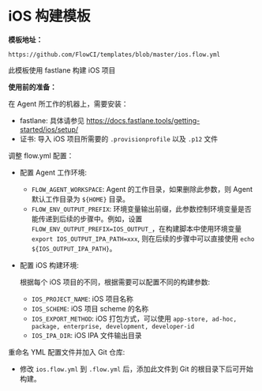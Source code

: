 # iOS 构建模板

**模板地址：**

`https://github.com/FlowCI/templates/blob/master/ios.flow.yml`

此模板使用 fastlane 构建 iOS 项目

**使用前的准备：**

在 Agent 所工作的机器上，需要安装：

- fastlane: 具体请参见 <a href="https://docs.fastlane.tools/getting-started/ios/setup/">https://docs.fastlane.tools/getting-started/ios/setup/</a>
- 证书: 导入 iOS 项目所需要的 `.provisionprofile` 以及 `.p12` 文件

调整 flow.yml 配置：

- 配置 Agent 工作环境:
  
  - `FLOW_AGENT_WORKSPACE`: Agent 的工作目录，如果删除此参数，则 Agent 默认工作目录为 `${HOME}` 目录。
  - `FLOW_ENV_OUTPUT_PREFIX`: 环境变量输出前缀，此参数控制环境变量是否能传递到后续的步骤中。例如，设置 `FLOW_ENV_OUTPUT_PREFIX=IOS_OUTPUT_`，在构建脚本中使用环境变量 `export IOS_OUTPUT_IPA_PATH=xxx`, 则在后续的步骤中可以直接使用 `echo ${IOS_OUTPUT_IPA_PATH}`。

- 配置 iOS 构建环境:

  根据每个 iOS 项目的不同，根据需要可以配置不同的构建参数:

  - `IOS_PROJECT_NAME`: iOS 项目名称
  - `IOS_SCHEME`: iOS 项目 scheme 的名称
  - `IOS_EXPORT_METHOD`: iOS 打包方式，可以使用 `app-store, ad-hoc, package, enterprise, development, developer-id`
  - `IOS_IPA_DIR`: iOS IPA 文件输出目录

重命名 YML 配置文件并加入 Git 仓库:

- 修改 `ios.flow.yml` 到 `.flow.yml` 后，添加此文件到 Git 的根目录下后可开始构建。
